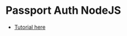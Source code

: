# Passport Auth NodeJS

- [Tutorial here](https://blog.logrocket.com/using-passport-authentication-node-js/)
